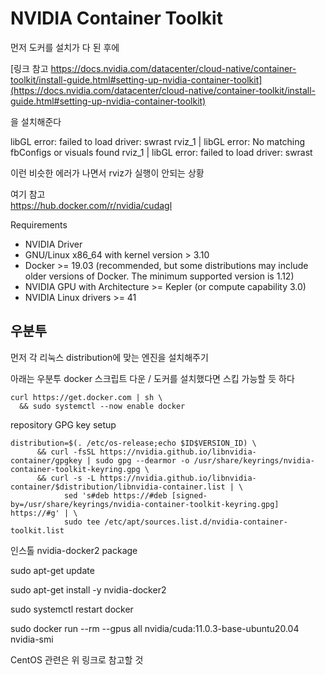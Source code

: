 # NVIDIA Container Toolkit
먼저 도커를 설치가 다 된 후에  

[링크 참고 https://docs.nvidia.com/datacenter/cloud-native/container-toolkit/install-guide.html#setting-up-nvidia-container-toolkit](https://docs.nvidia.com/datacenter/cloud-native/container-toolkit/install-guide.html#setting-up-nvidia-container-toolkit)

을 설치해준다  

libGL error: failed to load driver: swrast
rviz_1           | libGL error: No matching fbConfigs or visuals found
rviz_1           | libGL error: failed to load driver: swrast

이런 비슷한 에러가 나면서 rviz가 실행이 안되는 상황   



여기 참고   
https://hub.docker.com/r/nvidia/cudagl



Requirements  
- NVIDIA Driver 
- GNU/Linux x86_64 with kernel version > 3.10  
- Docker >= 19.03 (recommended, but some distributions may include older versions of Docker. The minimum supported version is 1.12)   
- NVIDIA GPU with Architecture >= Kepler (or compute capability 3.0)  
- NVIDIA Linux drivers >= 41  


## 우분투 
먼저 각 리눅스 distribution에 맞는 엔진을 설치해주기  

아래는 우분투 docker 스크립트 다운 / 도커를 설치했다면 스킵 가능할 듯 하다
```
curl https://get.docker.com | sh \
  && sudo systemctl --now enable docker
```

repository GPG key setup  
```
distribution=$(. /etc/os-release;echo $ID$VERSION_ID) \
      && curl -fsSL https://nvidia.github.io/libnvidia-container/gpgkey | sudo gpg --dearmor -o /usr/share/keyrings/nvidia-container-toolkit-keyring.gpg \
      && curl -s -L https://nvidia.github.io/libnvidia-container/$distribution/libnvidia-container.list | \
            sed 's#deb https://#deb [signed-by=/usr/share/keyrings/nvidia-container-toolkit-keyring.gpg] https://#g' | \
            sudo tee /etc/apt/sources.list.d/nvidia-container-toolkit.list
```

인스톨 nvidia-docker2 package   

sudo apt-get update

sudo apt-get install -y nvidia-docker2

sudo systemctl restart docker

sudo docker run --rm --gpus all nvidia/cuda:11.0.3-base-ubuntu20.04 nvidia-smi



CentOS 관련은 위 링크로 참고할 것


